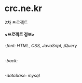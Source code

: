 # crc.ne.kr
2차 프로젝트
<br/>


#### <프로젝트 정보>
###### -font: HTML, CSS, JavaSript, jQuery
###### -back: 
###### -database: mysql
